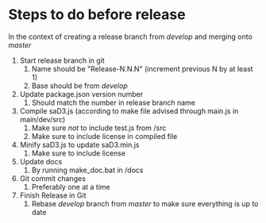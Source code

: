 # Steps to do before release

In the context of creating a release branch from *develop* and merging onto *master*

1. Start release branch in git
   1. Name should be "Release-N.N.N" (increment previous N by at least 1)
   2. Base should be from *develop*
2. Update package.json version number
   1. Should match the number in release branch name
3. Compile saD3.js (according to make file advised through main.js in main/dev/src)
   1. Make sure *not* to include test.js from /src
   2. Make sure to include license in compiled file
4. Minify saD3.js to update saD3.min.js
   1. Make sure to include license
5. Update docs
   1. By running make_doc.bat in /docs
6. Git commit changes
   1. Preferably one at a time
7. Finish Release in Git
   1. Rebase *develop* branch from *master* to make sure everything is up to date